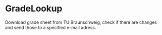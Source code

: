 # GradeLookup
Download grade sheet from TU Braunschweig, check if there are changes and send those to a specified e-mail adress.
